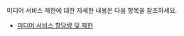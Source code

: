 ﻿미디어 서비스 제한에 대한 자세한 내용은 다음 항목을 참조하세요.

 - [미디어 서비스 할당량 및 제한](../media-services-quotas-and-limitations)

<!--HONumber=47-->
